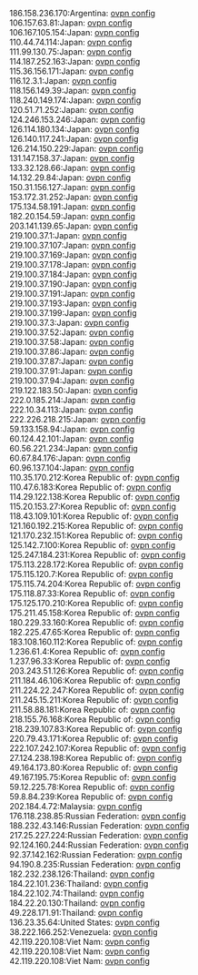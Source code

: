 186.158.236.170:Argentina: [ovpn config](vpn/186_158_236_170.ovpn)  
106.157.63.81:Japan: [ovpn config](vpn/106_157_63_81.ovpn)  
106.167.105.154:Japan: [ovpn config](vpn/106_167_105_154.ovpn)  
110.44.74.114:Japan: [ovpn config](vpn/110_44_74_114.ovpn)  
111.99.130.75:Japan: [ovpn config](vpn/111_99_130_75.ovpn)  
114.187.252.163:Japan: [ovpn config](vpn/114_187_252_163.ovpn)  
115.36.156.171:Japan: [ovpn config](vpn/115_36_156_171.ovpn)  
116.12.3.1:Japan: [ovpn config](vpn/116_12_3_1.ovpn)  
118.156.149.39:Japan: [ovpn config](vpn/118_156_149_39.ovpn)  
118.240.149.174:Japan: [ovpn config](vpn/118_240_149_174.ovpn)  
120.51.71.252:Japan: [ovpn config](vpn/120_51_71_252.ovpn)  
124.246.153.246:Japan: [ovpn config](vpn/124_246_153_246.ovpn)  
126.114.180.134:Japan: [ovpn config](vpn/126_114_180_134.ovpn)  
126.140.117.241:Japan: [ovpn config](vpn/126_140_117_241.ovpn)  
126.214.150.229:Japan: [ovpn config](vpn/126_214_150_229.ovpn)  
131.147.158.37:Japan: [ovpn config](vpn/131_147_158_37.ovpn)  
133.32.128.66:Japan: [ovpn config](vpn/133_32_128_66.ovpn)  
14.132.29.84:Japan: [ovpn config](vpn/14_132_29_84.ovpn)  
150.31.156.127:Japan: [ovpn config](vpn/150_31_156_127.ovpn)  
153.172.31.252:Japan: [ovpn config](vpn/153_172_31_252.ovpn)  
175.134.58.191:Japan: [ovpn config](vpn/175_134_58_191.ovpn)  
182.20.154.59:Japan: [ovpn config](vpn/182_20_154_59.ovpn)  
203.141.139.65:Japan: [ovpn config](vpn/203_141_139_65.ovpn)  
219.100.37.1:Japan: [ovpn config](vpn/219_100_37_1.ovpn)  
219.100.37.107:Japan: [ovpn config](vpn/219_100_37_107.ovpn)  
219.100.37.169:Japan: [ovpn config](vpn/219_100_37_169.ovpn)  
219.100.37.178:Japan: [ovpn config](vpn/219_100_37_178.ovpn)  
219.100.37.184:Japan: [ovpn config](vpn/219_100_37_184.ovpn)  
219.100.37.190:Japan: [ovpn config](vpn/219_100_37_190.ovpn)  
219.100.37.191:Japan: [ovpn config](vpn/219_100_37_191.ovpn)  
219.100.37.193:Japan: [ovpn config](vpn/219_100_37_193.ovpn)  
219.100.37.199:Japan: [ovpn config](vpn/219_100_37_199.ovpn)  
219.100.37.3:Japan: [ovpn config](vpn/219_100_37_3.ovpn)  
219.100.37.52:Japan: [ovpn config](vpn/219_100_37_52.ovpn)  
219.100.37.58:Japan: [ovpn config](vpn/219_100_37_58.ovpn)  
219.100.37.86:Japan: [ovpn config](vpn/219_100_37_86.ovpn)  
219.100.37.87:Japan: [ovpn config](vpn/219_100_37_87.ovpn)  
219.100.37.91:Japan: [ovpn config](vpn/219_100_37_91.ovpn)  
219.100.37.94:Japan: [ovpn config](vpn/219_100_37_94.ovpn)  
219.122.183.50:Japan: [ovpn config](vpn/219_122_183_50.ovpn)  
222.0.185.214:Japan: [ovpn config](vpn/222_0_185_214.ovpn)  
222.10.34.113:Japan: [ovpn config](vpn/222_10_34_113.ovpn)  
222.226.218.215:Japan: [ovpn config](vpn/222_226_218_215.ovpn)  
59.133.158.94:Japan: [ovpn config](vpn/59_133_158_94.ovpn)  
60.124.42.101:Japan: [ovpn config](vpn/60_124_42_101.ovpn)  
60.56.221.234:Japan: [ovpn config](vpn/60_56_221_234.ovpn)  
60.67.84.176:Japan: [ovpn config](vpn/60_67_84_176.ovpn)  
60.96.137.104:Japan: [ovpn config](vpn/60_96_137_104.ovpn)  
110.35.170.212:Korea Republic of: [ovpn config](vpn/110_35_170_212.ovpn)  
110.47.6.183:Korea Republic of: [ovpn config](vpn/110_47_6_183.ovpn)  
114.29.122.138:Korea Republic of: [ovpn config](vpn/114_29_122_138.ovpn)  
115.20.153.27:Korea Republic of: [ovpn config](vpn/115_20_153_27.ovpn)  
118.43.109.101:Korea Republic of: [ovpn config](vpn/118_43_109_101.ovpn)  
121.160.192.215:Korea Republic of: [ovpn config](vpn/121_160_192_215.ovpn)  
121.170.232.151:Korea Republic of: [ovpn config](vpn/121_170_232_151.ovpn)  
125.142.7.100:Korea Republic of: [ovpn config](vpn/125_142_7_100.ovpn)  
125.247.184.231:Korea Republic of: [ovpn config](vpn/125_247_184_231.ovpn)  
175.113.228.172:Korea Republic of: [ovpn config](vpn/175_113_228_172.ovpn)  
175.115.120.7:Korea Republic of: [ovpn config](vpn/175_115_120_7.ovpn)  
175.115.74.204:Korea Republic of: [ovpn config](vpn/175_115_74_204.ovpn)  
175.118.87.33:Korea Republic of: [ovpn config](vpn/175_118_87_33.ovpn)  
175.125.170.210:Korea Republic of: [ovpn config](vpn/175_125_170_210.ovpn)  
175.211.45.158:Korea Republic of: [ovpn config](vpn/175_211_45_158.ovpn)  
180.229.33.160:Korea Republic of: [ovpn config](vpn/180_229_33_160.ovpn)  
182.225.47.65:Korea Republic of: [ovpn config](vpn/182_225_47_65.ovpn)  
183.108.160.112:Korea Republic of: [ovpn config](vpn/183_108_160_112.ovpn)  
1.236.61.4:Korea Republic of: [ovpn config](vpn/1_236_61_4.ovpn)  
1.237.96.33:Korea Republic of: [ovpn config](vpn/1_237_96_33.ovpn)  
203.243.51.126:Korea Republic of: [ovpn config](vpn/203_243_51_126.ovpn)  
211.184.46.106:Korea Republic of: [ovpn config](vpn/211_184_46_106.ovpn)  
211.224.22.247:Korea Republic of: [ovpn config](vpn/211_224_22_247.ovpn)  
211.245.15.211:Korea Republic of: [ovpn config](vpn/211_245_15_211.ovpn)  
211.58.88.181:Korea Republic of: [ovpn config](vpn/211_58_88_181.ovpn)  
218.155.76.168:Korea Republic of: [ovpn config](vpn/218_155_76_168.ovpn)  
218.239.107.83:Korea Republic of: [ovpn config](vpn/218_239_107_83.ovpn)  
220.79.43.171:Korea Republic of: [ovpn config](vpn/220_79_43_171.ovpn)  
222.107.242.107:Korea Republic of: [ovpn config](vpn/222_107_242_107.ovpn)  
27.124.238.198:Korea Republic of: [ovpn config](vpn/27_124_238_198.ovpn)  
49.164.173.80:Korea Republic of: [ovpn config](vpn/49_164_173_80.ovpn)  
49.167.195.75:Korea Republic of: [ovpn config](vpn/49_167_195_75.ovpn)  
59.12.225.78:Korea Republic of: [ovpn config](vpn/59_12_225_78.ovpn)  
59.8.84.239:Korea Republic of: [ovpn config](vpn/59_8_84_239.ovpn)  
202.184.4.72:Malaysia: [ovpn config](vpn/202_184_4_72.ovpn)  
176.118.238.85:Russian Federation: [ovpn config](vpn/176_118_238_85.ovpn)  
188.232.43.146:Russian Federation: [ovpn config](vpn/188_232_43_146.ovpn)  
217.25.227.224:Russian Federation: [ovpn config](vpn/217_25_227_224.ovpn)  
92.124.160.244:Russian Federation: [ovpn config](vpn/92_124_160_244.ovpn)  
92.37.142.162:Russian Federation: [ovpn config](vpn/92_37_142_162.ovpn)  
94.190.8.235:Russian Federation: [ovpn config](vpn/94_190_8_235.ovpn)  
182.232.238.126:Thailand: [ovpn config](vpn/182_232_238_126.ovpn)  
184.22.101.236:Thailand: [ovpn config](vpn/184_22_101_236.ovpn)  
184.22.102.74:Thailand: [ovpn config](vpn/184_22_102_74.ovpn)  
184.22.20.130:Thailand: [ovpn config](vpn/184_22_20_130.ovpn)  
49.228.171.91:Thailand: [ovpn config](vpn/49_228_171_91.ovpn)  
136.23.35.64:United States: [ovpn config](vpn/136_23_35_64.ovpn)  
38.222.166.252:Venezuela: [ovpn config](vpn/38_222_166_252.ovpn)  
42.119.220.108:Viet Nam: [ovpn config](vpn/42_119_220_108.ovpn)  
42.119.220.108:Viet Nam: [ovpn config](vpn/42_119_220_108.ovpn)  
42.119.220.108:Viet Nam: [ovpn config](vpn/42_119_220_108.ovpn)  
